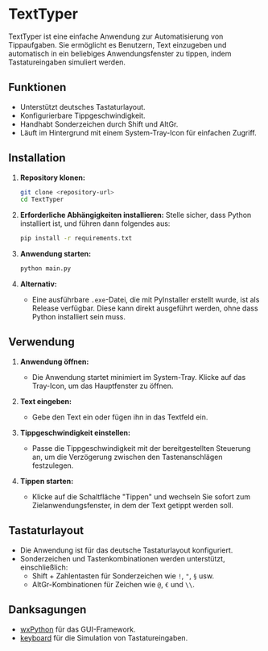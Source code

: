 # TextTyper

TextTyper ist eine einfache Anwendung zur Automatisierung von Tippaufgaben. Sie ermöglicht es Benutzern, Text einzugeben und automatisch in ein beliebiges Anwendungsfenster zu tippen, indem Tastatureingaben simuliert werden.

## Funktionen

- Unterstützt deutsches Tastaturlayout.
- Konfigurierbare Tippgeschwindigkeit.
- Handhabt Sonderzeichen durch Shift und AltGr.
- Läuft im Hintergrund mit einem System-Tray-Icon für einfachen Zugriff.

## Installation

1. **Repository klonen:**
   ```bash
   git clone <repository-url>
   cd TextTyper
   ```

2. **Erforderliche Abhängigkeiten installieren:**
   Stelle sicher, dass Python installiert ist, und führen dann folgendes aus:
   ```bash
   pip install -r requirements.txt
   ```

3. **Anwendung starten:**
   ```bash
   python main.py
   ```

4. **Alternativ:**
   - Eine ausführbare `.exe`-Datei, die mit PyInstaller erstellt wurde, ist als Release verfügbar. Diese kann direkt ausgeführt werden, ohne dass Python installiert sein muss.

## Verwendung

1. **Anwendung öffnen:**
   - Die Anwendung startet minimiert im System-Tray. Klicke auf das Tray-Icon, um das Hauptfenster zu öffnen.

2. **Text eingeben:**
   - Gebe den Text ein oder fügen ihn in das Textfeld ein.

3. **Tippgeschwindigkeit einstellen:**
   - Passe die Tippgeschwindigkeit mit der bereitgestellten Steuerung an, um die Verzögerung zwischen den Tastenanschlägen festzulegen.

4. **Tippen starten:**
   - Klicke auf die Schaltfläche "Tippen" und wechseln Sie sofort zum Zielanwendungsfenster, in dem der Text getippt werden soll.

## Tastaturlayout

- Die Anwendung ist für das deutsche Tastaturlayout konfiguriert.
- Sonderzeichen und Tastenkombinationen werden unterstützt, einschließlich:
  - Shift + Zahlentasten für Sonderzeichen wie `!`, `"`, `§` usw.
  - AltGr-Kombinationen für Zeichen wie `@`, `€` und `\\`.

## Danksagungen

- [wxPython](https://wxpython.org/) für das GUI-Framework.
- [keyboard](https://pypi.org/project/keyboard/) für die Simulation von Tastatureingaben. 